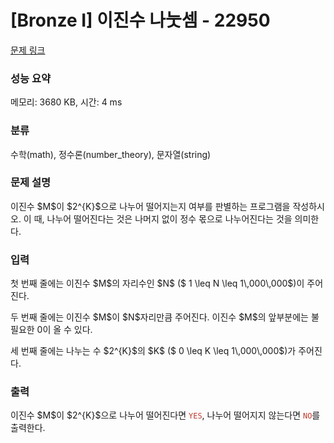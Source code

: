 # [Bronze I] 이진수 나눗셈 - 22950 

[문제 링크](https://www.acmicpc.net/problem/22950) 

### 성능 요약

메모리: 3680 KB, 시간: 4 ms

### 분류

수학(math), 정수론(number_theory), 문자열(string)

### 문제 설명

<p>이진수 $M$이 $2^{K}$으로 나누어 떨어지는지 여부를 판별하는 프로그램을 작성하시오. 이 때, 나누어 떨어진다는 것은 나머지 없이 정수 몫으로 나누어진다는 것을 의미한다.</p>

### 입력 

 <p>첫 번째 줄에는 이진수 $M$의 자리수인 $N$ ($ 1 \leq N \leq 1\,000\,000$)이 주어진다.</p>

<p>두 번째 줄에는 이진수 $M$이 $N$자리만큼 주어진다. 이진수 $M$의 앞부분에는 불필요한 0이 올 수 있다.</p>

<p>세 번째 줄에는 나누는 수 $2^{K}$의 $K$ ($ 0 \leq K \leq 1\,000\,000$)가 주어진다.</p>

### 출력 

 <p>이진수 $M$이 $2^{K}$으로 나누어 떨어진다면 <span style="color:#c0392b;"><code>YES</code></span>, 나누어 떨어지지 않는다면 <span style="color:#c0392b;"><code>NO</code></span>를 출력한다.</p>

